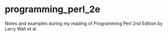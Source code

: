 # programming_perl_2e
Notes and examples during my reading of Programming Perl 2nd Edition by Larry Wall et al.
